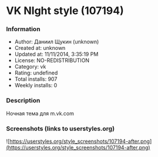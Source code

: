 # VK NIght style (107194)

### Information
- Author: Даниил Щукин (unknown)
- Created at: unknown
- Updated at: 11/11/2014, 3:35:19 PM
- License: NO-REDISTRIBUTION
- Category: vk
- Rating: undefined
- Total installs: 907
- Weekly installs: 0


### Description
Ночная тема для m.vk.com


### Screenshots (links to userstyles.org)
![https://userstyles.org/style_screenshots/107194-after.png](https://userstyles.org/style_screenshots/107194-after.png)


